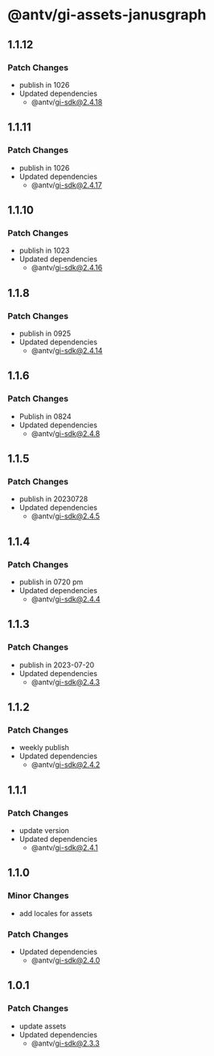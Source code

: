 # @antv/gi-assets-janusgraph

## 1.1.12

### Patch Changes

- publish in 1026
- Updated dependencies
  - @antv/gi-sdk@2.4.18

## 1.1.11

### Patch Changes

- publish in 1026
- Updated dependencies
  - @antv/gi-sdk@2.4.17

## 1.1.10

### Patch Changes

- publish in 1023
- Updated dependencies
  - @antv/gi-sdk@2.4.16

## 1.1.8

### Patch Changes

- publish in 0925
- Updated dependencies
  - @antv/gi-sdk@2.4.14

## 1.1.6

### Patch Changes

- Publish in 0824
- Updated dependencies
  - @antv/gi-sdk@2.4.8

## 1.1.5

### Patch Changes

- publish in 20230728
- Updated dependencies
  - @antv/gi-sdk@2.4.5

## 1.1.4

### Patch Changes

- publish in 0720 pm
- Updated dependencies
  - @antv/gi-sdk@2.4.4

## 1.1.3

### Patch Changes

- publish in 2023-07-20
- Updated dependencies
  - @antv/gi-sdk@2.4.3

## 1.1.2

### Patch Changes

- weekly publish
- Updated dependencies
  - @antv/gi-sdk@2.4.2

## 1.1.1

### Patch Changes

- update version
- Updated dependencies
  - @antv/gi-sdk@2.4.1

## 1.1.0

### Minor Changes

- add locales for assets

### Patch Changes

- Updated dependencies
  - @antv/gi-sdk@2.4.0

## 1.0.1

### Patch Changes

- update assets
- Updated dependencies
  - @antv/gi-sdk@2.3.3
